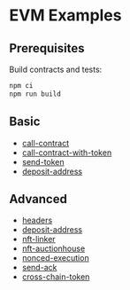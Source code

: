 # EVM Examples

## Prerequisites

Build contracts and tests:

```bash
npm ci
npm run build
```

## Basic

-   [call-contract](call-contract)
-   [call-contract-with-token](call-contract-with-token)
-   [send-token](send-token)
-   [deposit-address](deposit-address)

## Advanced

-   [headers](headers)
-   [deposit-address](deposit-address)
-   [nft-linker](nft-linker)
-   [nft-auctionhouse](nft-auctionhouse)
-   [nonced-execution](nonced-execution)
-   [send-ack](send-ack)
-   [cross-chain-token](cross-chain-token)
